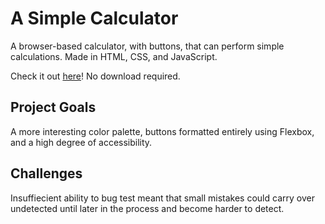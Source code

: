 # A Simple Calculator
A browser-based calculator, with buttons, that can perform simple calculations. Made in HTML, CSS, and JavaScript.

Check it out [here](https://github.com/dinoflower/calculator/deployments/activity_log?environment=github-pages)! No download required.

## Project Goals
A more interesting color palette, buttons formatted entirely using Flexbox, and a high degree of accessibility.

## Challenges
Insuffiecient ability to bug test meant that small mistakes could carry over undetected until later in the process and become harder to detect.
